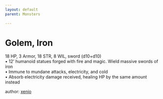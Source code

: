 ```yaml
---
layout: default
parent: Monsters 
   
--- 
```

# Golem, Iron
18 HP, 3 Armor, 18 STR, 8 WIL, sword (d10+d10)  
• 12’ humanoid statues forged with fire and magic. Wield massive swords of iron  
• Immune to mundane attacks, electricity, and cold  
• Absorb electricity damage received, healing HP by the same amount instead  




author: [xenio](https://xenioinabottle.blogspot.com/2021/02/classic-monsters-for-cairnito-part-1.html) 


